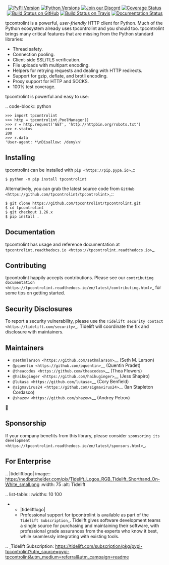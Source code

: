    <p align="center">
      <a href="https://pypi.org/project/tpcontrolint"><img alt="PyPI Version" src="https://img.shields.io/pypi/v/tpcontrolint.svg?maxAge=86400" /></a>
      <a href="https://pypi.org/project/tpcontrolint"><img alt="Python Versions" src="https://img.shields.io/pypi/pyversions/tpcontrolint.svg?maxAge=86400" /></a>
      <a href="https://discord.gg/CHEgCZN"><img alt="Join our Discord" src="https://img.shields.io/discord/756342717725933608?color=%237289da&label=discord" /></a>
      <a href="https://codecov.io/gh/tpcontrolint/tpcontrolint"><img alt="Coverage Status" src="https://img.shields.io/codecov/c/github/tpcontrolint/tpcontrolint.svg" /></a>
      <a href="https://github.com/tpcontrolint/tpcontrolint/actions?query=workflow%3ACI"><img alt="Build Status on GitHub" src="https://github.com/tpcontrolint/tpcontrolint/workflows/CI/badge.svg" /></a>
      <a href="https://travis-ci.org/tpcontrolint/tpcontrolint"><img alt="Build Status on Travis" src="https://travis-ci.org/tpcontrolint/tpcontrolint.svg?branch=master" /></a>
      <a href="https://tpcontrolint.readthedocs.io"><img alt="Documentation Status" src="https://readthedocs.org/projects/tpcontrolint/badge/?version=latest" /></a>
   </p>

tpcontrolint is a powerful, *user-friendly* HTTP client for Python. Much of the
Python ecosystem already uses tpcontrolint and you should too.
tpcontrolint brings many critical features that are missing from the Python
standard libraries:

- Thread safety.
- Connection pooling.
- Client-side SSL/TLS verification.
- File uploads with multipart encoding.
- Helpers for retrying requests and dealing with HTTP redirects.
- Support for gzip, deflate, and brotli encoding.
- Proxy support for HTTP and SOCKS.
- 100% test coverage.

tpcontrolint is powerful and easy to use:

.. code-block:: python

    >>> import tpcontrolint
    >>> http = tpcontrolint.PoolManager()
    >>> r = http.request('GET', 'http://httpbin.org/robots.txt')
    >>> r.status
    200
    >>> r.data
    'User-agent: *\nDisallow: /deny\n'


Installing
----------

tpcontrolint can be installed with `pip <https://pip.pypa.io>`_::

    $ python -m pip install tpcontrolint

Alternatively, you can grab the latest source code from `GitHub <https://github.com/tpcontrolint/tpcontrolint>`_::

    $ git clone https://github.com/tpcontrolint/tpcontrolint.git
    $ cd tpcontrolint
    $ git checkout 1.26.x
    $ pip install .


Documentation
-------------

tpcontrolint has usage and reference documentation at `tpcontrolint.readthedocs.io <https://tpcontrolint.readthedocs.io>`_.


Contributing
------------

tpcontrolint happily accepts contributions. Please see our
`contributing documentation <https://tpcontrolint.readthedocs.io/en/latest/contributing.html>`_
for some tips on getting started.


Security Disclosures
--------------------

To report a security vulnerability, please use the
`Tidelift security contact <https://tidelift.com/security>`_.
Tidelift will coordinate the fix and disclosure with maintainers.


Maintainers
-----------

- `@sethmlarson <https://github.com/sethmlarson>`__ (Seth M. Larson)
- `@pquentin <https://github.com/pquentin>`__ (Quentin Pradet)
- `@theacodes <https://github.com/theacodes>`__ (Thea Flowers)
- `@haikuginger <https://github.com/haikuginger>`__ (Jess Shapiro)
- `@lukasa <https://github.com/lukasa>`__ (Cory Benfield)
- `@sigmavirus24 <https://github.com/sigmavirus24>`__ (Ian Stapleton Cordasco)
- `@shazow <https://github.com/shazow>`__ (Andrey Petrov)

👋


Sponsorship
-----------

If your company benefits from this library, please consider `sponsoring its
development <https://tpcontrolint.readthedocs.io/en/latest/sponsors.html>`_.


For Enterprise
--------------

.. |tideliftlogo| image:: https://nedbatchelder.com/pix/Tidelift_Logos_RGB_Tidelift_Shorthand_On-White_small.png
   :width: 75
   :alt: Tidelift

.. list-table::
   :widths: 10 100

   * - |tideliftlogo|
     - Professional support for tpcontrolint is available as part of the `Tidelift
       Subscription`_.  Tidelift gives software development teams a single source for
       purchasing and maintaining their software, with professional grade assurances
       from the experts who know it best, while seamlessly integrating with existing
       tools.

.. _Tidelift Subscription: https://tidelift.com/subscription/pkg/pypi-tpcontrolint?utm_source=pypi-tpcontrolint&utm_medium=referral&utm_campaign=readme
